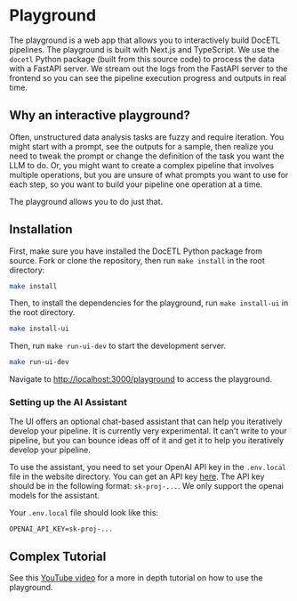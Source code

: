# Playground

The playground is a web app that allows you to interactively build DocETL pipelines. The playground is built with Next.js and TypeScript. We use the `docetl` Python package (built from this source code) to process the data with a FastAPI server. We stream out the logs from the FastAPI server to the frontend so you can see the pipeline execution progress and outputs in real time.

## Why an interactive playground?

Often, unstructured data analysis tasks are fuzzy and require iteration. You might start with a prompt, see the outputs for a sample, then realize you need to tweak the prompt or change the definition of the task you want the LLM to do. Or, you might want to create a complex pipeline that involves multiple operations, but you are unsure of what prompts you want to use for each step, so you want to build your pipeline one operation at a time.

The playground allows you to do just that.

## Installation

First, make sure you have installed the DocETL Python package from source. Fork or clone the repository, then run `make install` in the root directory:

```bash
make install
```

Then, to install the dependencies for the playground, run `make install-ui` in the root directory.

```bash
make install-ui
```

Then, run `make run-ui-dev` to start the development server.

```bash
make run-ui-dev
```

Navigate to [http://localhost:3000/playground](http://localhost:3000/playground) to access the playground. 

### Setting up the AI Assistant

The UI offers an optional chat-based assistant that can help you iteratively develop your pipeline. It is currently very experimental. It can't write to your pipeline, but you can bounce ideas off of it and get it to help you iteratively develop your pipeline.

To use the assistant, you need to set your OpenAI API key in the `.env.local` file in the website directory. You can get an API key [here](https://platform.openai.com/api-keys). The API key should be in the following format: `sk-proj-...`. We only support the openai models for the assistant.

Your `.env.local` file should look like this:

```
OPENAI_API_KEY=sk-proj-...
```

## Complex Tutorial

See this [YouTube video](https://www.youtube.com/watch?v=IlgueVqtHGo) for a more in depth tutorial on how to use the playground.